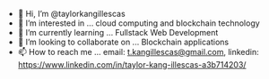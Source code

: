 - 👋 Hi, I’m @taylorkangillescas
- 👀 I’m interested in ... cloud computing and blockchain technology
- 🌱 I’m currently learning ... Fullstack Web Development
- 💞️ I’m looking to collaborate on ... Blockchain applications
- 📫 How to reach me ... email: t.kangillescas@gmail.com, linkedin: https://www.linkedin.com/in/taylor-kang-illescas-a3b714203/

<!---
taylorkangillescas/taylorkangillescas is a ✨ special ✨ repository because its `README.md` (this file) appears on your GitHub profile.
You can click the Preview link to take a look at your changes.
--->
